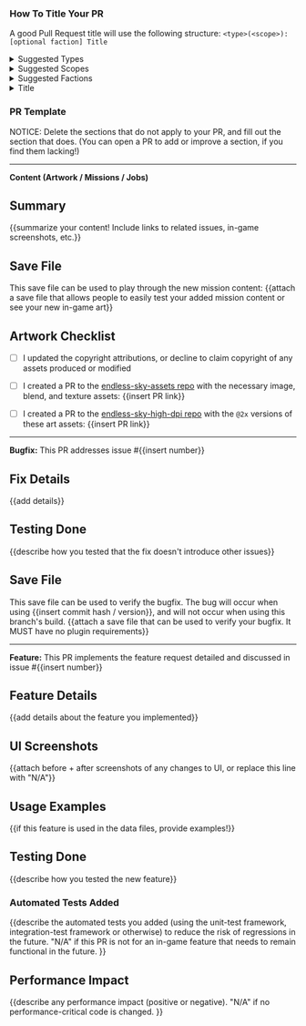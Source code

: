 ### How To Title Your PR

A good Pull Request title will use the following structure:
`<type>(<scope>): [optional faction] Title`

<details>
 <summary>Suggested Types</summary>

- `build`: Changes that affect the build system or external dependencies.
- `chore`: Changes to the build process or additional tools and libraries such as documentation generation.
- `ci`: Changes to our CI configuration files and scripts.
- `docs`: Documentation only changes
- `feat`: A new feature
- `fix`: A bug fix
- `perf`: A code change that improves performance
- `refactor`: A code change that neither fixes a bug nor adds a feature
- `style`: Changes that do not affect the meaning of the code (white space, formatting, etc.)
- `test`: Adding missing tests or correcting existing tests

</details>

<details>
 <summary>Suggested Scopes</summary>

-   `content`: Additional missions, ships, outfits, or other content that doesn't require code changes
-   `balance`: Addition or modification of existing ship/outfit stats
-   `mechanics`: Modifications to the game engine which affect gameplay
-   `UI`: Modifications of existing User Interface elements
-   `enhancement`: Additional features added to the game engine

</details>

<details>
 <summary>Suggested Factions</summary>

-   `Human`
-   `Hai`
-   `Wanderer`
-   `Remnant`
-   `Builder`
-   `Korath`
-   `Coalition`
-   `Quarg`
-   `Drak`
-   `Pug`
-   `Sheragi`
-   Others not listed are allowed; use your best judgment when necessary.

</details>

<details>
 <summary>Title</summary>

- Provide a clear, concise, and descriptive title of your PR's function without repeating information already provided with the previous tags.

 </details>

### PR Template

NOTICE: Delete the sections that do not apply to your PR, and fill out the section that does.
(You can open a PR to add or improve a section, if you find them lacking!)

----------------------
**Content (Artwork / Missions / Jobs)**

## Summary
{{summarize your content! Include links to related issues, in-game screenshots, etc.}}

## Save File
This save file can be used to play through the new mission content:
{{attach a save file that allows people to easily test your added mission content or see your new in-game art}}

## Artwork Checklist
 - [ ] I updated the copyright attributions, or decline to claim copyright of any assets produced or modified
 - [ ] I created a PR to the [endless-sky-assets repo](https://github.com/endless-sky/endless-sky-assets) with the necessary image, blend, and texture assets: {{insert PR link}}
 - [ ] I created a PR to the [endless-sky-high-dpi repo](https://github.com/endless-sky/endless-sky-high-dpi) with the `@2x` versions of these art assets: {{insert PR link}}


-----------------------
**Bugfix:** This PR addresses issue #{{insert number}}

## Fix Details
{{add details}}

## Testing Done
{{describe how you tested that the fix doesn't introduce other issues}}

## Save File
This save file can be used to verify the bugfix. The bug will occur when using {{insert commit hash / version}}, and will not occur when using this branch's build.
{{attach a save file that can be used to verify your bugfix. It MUST have no plugin requirements}}


-----------------------
**Feature:** This PR implements the feature request detailed and discussed in issue #{{insert number}}

## Feature Details
{{add details about the feature you implemented}}

## UI Screenshots
{{attach before + after screenshots of any changes to UI, or replace this line with "N/A"}}

## Usage Examples
{{if this feature is used in the data files, provide examples!}}

## Testing Done
{{describe how you tested the new feature}}

### Automated Tests Added
{{describe the automated tests you added (using the unit-test framework, integration-test framework or otherwise) to reduce the risk of regressions in the future. "N/A" if this PR is not for an in-game feature that needs to remain functional in the future. }}

## Performance Impact
{{describe any performance impact (positive or negative). "N/A" if no performance-critical code is changed. }}
